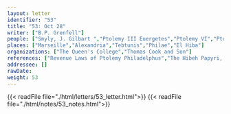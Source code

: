 ```yaml
---
layout: letter
identifier: "53"
title: "53: Oct 28"
writer: ["B.P. Grenfell"]
people: ["Smyly, J. Gilbart ","Ptolemy III Euergetes","Ptolemy VI","Ptolemy IV Philopator","Ptolemy II Philadelphus","Otto, Walter","Maspero, Henri","Grenfell, Bernard Pyne"]
places: ["Marseille","Alexandria","Tebtunis","Philae","El Hiba"]
organizations: ["The Queen's College","Thomas Cook and Son"]
references: ["Revenue Laws of Ptolemy Philadelphus","The Hibeh Papyri, Part I"]
addressee: []
rawDate: 
weight: 53
---
```

{{< readFile file="./html/letters/53_letter.html">}}
{{< readFile file="./html/notes/53_notes.html">}}